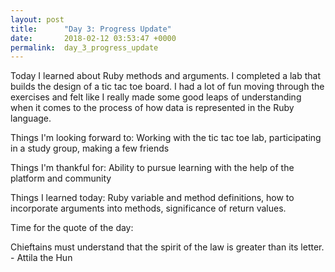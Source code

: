 ```yaml
---
layout: post
title:      "Day 3: Progress Update"
date:       2018-02-12 03:53:47 +0000
permalink:  day_3_progress_update
---
```


Today I learned about Ruby methods and arguments. I completed a lab that builds the design of a tic tac toe board. I had a lot of fun moving through the exercises and felt like I really made some good leaps of understanding when it comes to the process of how data is represented in the Ruby language. 

Things I'm looking forward to: Working with the tic tac toe lab, participating in a study group, making a few friends  

Things I'm thankful for: Ability to pursue learning with the help of the platform and community

Things I learned today: Ruby variable and method definitions, how to incorporate arguments into methods, significance of return values.

Time for the quote of the day:

Chieftains must understand that the spirit of the law is greater than its letter. - Attila the Hun

